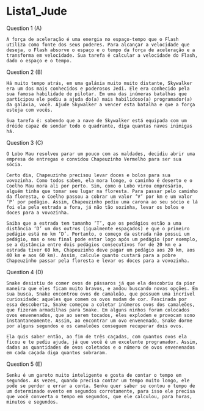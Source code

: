 # Lista1_Jude

Question 1 (A)

    A força de aceleração é uma energia no espaço-tempo que o Flash utiliza como fonte dos seus poderes. Para alcançar a velocidade que deseja, o Flash absorve o espaço e o tempo da força de aceleração e a transforma em velocidade. Sua tarefa é calcular a velocidade do Flash, dado o espaço e o tempo.

Question 2 (B)

    Há muito tempo atrás, em uma galáxia muito muito distante, Skywalker era um dos mais conhecidos e poderosos Jedi. Ele era conhecido pela sua famosa habilidade de pilotar. Em uma das inúmeras batalhas que participou ele pediu a ajuda do(a) mais habilidoso(a) programador(a) da galáxia, você. Ajude Skywalker a vencer esta batalha e que a força esteja com vocês.
    
    Sua tarefa é: sabendo que a nave de Skywalker está equipada com um dróide capaz de sondar todo o quadrante, diga quantas naves inimigas há.

Question 3 (C)

    O Lobo Mau resolveu parar um pouco com as maldades, decidiu abrir uma empresa de entregas e convidou Chapeuzinho Vermelho para ser sua sócia.

    Certo dia, Chapeuzinho precisou levar doces e bolos para sua vovozinha. Como todos sabem, ela mora longe, o caminho é deserto e o Coelho Mau mora ali por perto. Sim, como o Lobo virou empresário, alguém tinha que tomar seu lugar na floresta. Para passar pelo caminho da floresta, o Coelho passou a cobrar um valor ‘V’ por km e um valor ‘P’ por pedágio. Assim, Chapeuzinho pediu uma carona ao seu sócio e lá foi ela pela estrada a fora, já não tão sozinha, levar os bolos e doces para a vovozinha. 

    Saiba que a estrada tem tamanho ‘T’, que os pedágios estão a uma distância ‘D’ um dos outros (igualmente espaçados) e que o primeiro pedágio está no km ‘D’. Portanto, o começo da estrada não possui um pedágio, mas o seu final pode estar logo após um pedágio (por exemplo, se a distância entre dois pedágios consecutivos for de 20 km e a estrada tiver 60 km, Chapeuzinho deve pagar um pedágio aos 20 km, aos 40 km e aos 60 km). Assim, calcule quanto custará para a pobre Chapeuzinho passar pela floresta e levar os doces para a vovozinha.

Question 4 (D)

    Snake desistiu de comer ovos de pássaros já que ela descobriu da pior maneira que eles ficam muito bravos, e andou buscando novas opções. Em sua busca, Snake encontrou ovos de camaleão, que possuem uma incrível curiosidade: aqueles que comem os ovos mudam de cor. Fascinada por essa descoberta, Snake começou a coletar inúmeros ovos dos camaleões, que fizeram armadilhas para Snake. Em alguns ninhos foram colocados ovos envenenados, que ao serem tocados, eles explodem e provocam sono instantaneamente. Assim, ao encontrar um ovo envenenado, Snake dorme por alguns segundos e os camaleões conseguem recuperar dois ovos.

    Ela quis saber então, ao fim de três caçadas, com quantos ovos ela ficou e te pediu ajuda, já que você é um excelente programador. Assim, dadas as quantidades de ovos coletados e o número de ovos envenenados em cada caçada diga quantos sobraram.

Question 5 (E)

    Senku é um garoto muito inteligente e gosta de contar o tempo em segundos. As vezes, quando precisa contar um tempo muito longo, ele pode se perder e errar a conta. Senku quer saber se contou o tempo de um determinado evento em segundos corretamente, para isso ele precisa que você converta o tempo em segundos, que ele calculou, para horas, minutos e segundos.